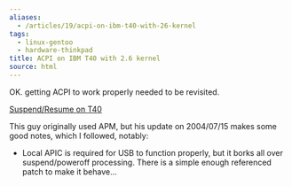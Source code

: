 ```yaml
---
aliases:
  - /articles/19/acpi-on-ibm-t40-with-26-kernel
tags:
  - linux-gentoo
  - hardware-thinkpad
title: ACPI on IBM T40 with 2.6 kernel
source: html
---
```

<p>OK. getting ACPI to work properly needed to be revisited.</p>

<p><a href="http://bellet.info/laptop/t40.html#suspend_resume">Suspend/Resume on T40</a></p>

<p>This guy originally used APM, but his update on 2004/07/15 makes some good notes, which I followed, notably:</p>
<ul>
<li>Local APIC is required for USB to function properly, but it borks all over suspend/poweroff processing. There is a simple enough referenced patch to make it behave&#8230;</li>
</ul>


<!--more-->
